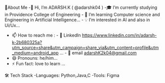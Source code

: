 🌟About Me
      -👋 Hi, I’m ADARSH.K ( @adarshk04 )
      -🎓 I’m currently studying in Providence College of Engineering 
      - 🌱 I’m learning Computer science and Engineering in Artificial Intelligence...
      - 💡 I’m interested in AI and also in Ui/Ux...
- 📫 How to reach me :
                 -  🔗   LinkedIn  https://www.linkedin.com/in/adarsh-k-2b680325a?utm_source=share&utm_campaign=share_via&utm_content=profile&utm_medium=android_app ...
                 -  📧   email     adarshK2k04@gmail.com
- 😄 Pronouns: he/him...
- ⚡ Fun fact: love to learn ...

🛠️ Tech Stack
      -Languages: Python,Java,C
      -Tools: Figma
    
